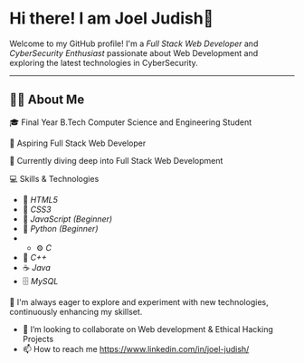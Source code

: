 # Hi there! I am Joel Judish👋

Welcome to my GitHub profile! I'm a *Full Stack Web Developer* and *CyberSecurity Enthusiast* passionate about Web Development and exploring the latest technologies in CyberSecurity.

---

## 👨‍💻 About Me
🎓 Final Year B.Tech Computer Science and Engineering Student

🌟 Aspiring Full Stack Web Developer

🚀 Currently diving deep into Full Stack Web Development

💻 Skills & Technologies
- 🌟 *HTML5*  
- 🎨 *CSS3*   
- 📜 *JavaScript (Beginner)*  
- 🐍 *Python (Beginner)*
- - ⚙️ *C*  
- 🚀 *C++*  
- ☕ *Java*  
- 🗄️ *MySQL*  

🔧 I'm always eager to explore and experiment with new technologies, continuously enhancing my skillset.



- 💞️ I’m looking to collaborate on Web development & Ethical Hacking Projects
- 📫 How to reach me https://www.linkedin.com/in/joel-judish/

<!---
Joel-Judish/Joel-Judish is a ✨ special ✨ repository because its `README.md` (this file) appears on your GitHub profile.
You can click the Preview link to take a look at your changes.
--->
